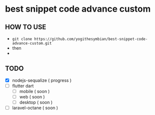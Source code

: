 
# best snippet code advance custom


## HOW TO USE
- `git clone https://github.com/yogithesymbian/best-snippet-code-advance-custom.git`
- then
-

## TODO
- [x] nodejs-sequalize ( progress )
- [ ] flutter dart
    - [ ] mobile ( soon )
    - [ ] web ( soon )
    - [ ] desktop ( soon )
- [ ] laravel-octane ( soon )
